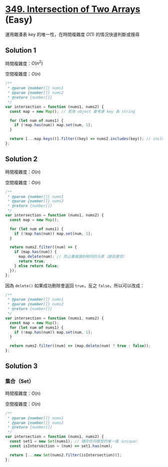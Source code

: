 # [349. Intersection of Two Arrays](https://leetcode.com/problems/intersection-of-two-arrays/) (Easy)

運用雜湊表 key 的唯一性，在時間複雜度 $O(1)$ 的情況快速判斷或搜尋

## **Solution 1**

時間複雜度：$O(n ^ 2)$

空間複雜度：$O(n)$

```js
/**
 * @param {number[]} nums1
 * @param {number[]} nums2
 * @return {number[]}
 */
var intersection = function (nums1, nums2) {
  const map = new Map(); // 若用 object 要考慮 key 為 string

  for (let num of nums1) {
    if (!map.has(num)) map.set(num, 1);
  }

  return [...map.keys()].filter((key) => nums2.includes(key)); // includes 也要 O(n)
};
```

## **Solution 2**

時間複雜度：$O(n)$

空間複雜度：$O(n)$

```js
/**
 * @param {number[]} nums1
 * @param {number[]} nums2
 * @return {number[]}
 */
var intersection = function (nums1, nums2) {
  const map = new Map();

  for (let num of nums1) {
    if (!map.has(num)) map.set(num, 1);
  }

  return nums2.filter((num) => {
    if (map.has(num)) {
      map.delete(num); // 防止重複讀到相同的元素（題目要求）
      return true;
    } else return false;
  });
};
```

因為 `delete()` 如果成功刪除會返回 `true`，反之 `false`，所以可以改成：

```js
/**
 * @param {number[]} nums1
 * @param {number[]} nums2
 * @return {number[]}
 */
var intersection = function (nums1, nums2) {
  const map = new Map();
  for (let num of nums1) {
    if (!map.has(num)) map.set(num, 1);
  }

  return nums2.filter((num) => (map.delete(num) ? true : false));
};
```

## **Solution 3**

### **集合（Set）**

時間複雜度：$O(n)$

空間複雜度：$O(n)$

```js
/**
 * @param {number[]} nums1
 * @param {number[]} nums2
 * @return {number[]}
 */
var intersection = function (nums1, nums2) {
  const set1 = new Set(nums1); // 儲存任何類型的唯一值（unique）
  const isIntersection = (num) => set1.has(num);

  return [...new Set(nums2.filter(isIntersection))];
};
```
